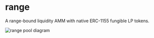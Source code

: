 # range

A range-bound liquidity AMM with native ERC-1155 fungible LP tokens.

![range pool diagram](https://docs.poolsharks.io/introduction/range-pool-erc20.png)
